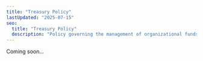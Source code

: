 ```yaml
---
title: "Treasury Policy"
lastUpdated: "2025-07-15"
seo:
  title: "Treasury Policy"
  description: "Policy governing the management of organizational funds and assets."
--- 
```


Coming soon...
